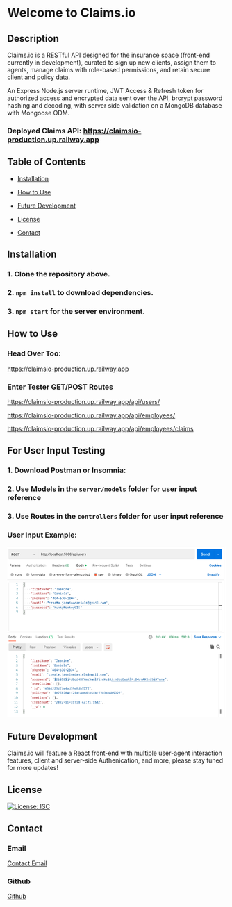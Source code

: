 # Welcome to Claims.io

## Description

Claims.io is a RESTful API designed for the insurance space (front-end currently in development), curated to sign up new clients, assign them to agents, manage claims with role-based permissions, and retain secure client and policy data.

An Express Node.js server runtime, JWT Access & Refresh token for authorized access and encrypted data sent over the API, brcrypt password hashing and decoding, with server side validation on a MongoDB database with Mongoose ODM.

### Deployed Claims API: https://claimsio-production.up.railway.app

## Table of Contents

- [Installation](#installation)

- [How to Use](#how-to-use)

- [Future Development](#future-development)

- [License](#license)

- [Contact](#contact)

## Installation

### 1. Clone the repository above.
### 2. ` npm install ` to download dependencies.
### 3. ` npm start ` for the server environment.

## How to Use

### Head Over Too:
https://claimsio-production.up.railway.app

### Enter Tester GET/POST Routes
https://claimsio-production.up.railway.app/api/users/

https://claimsio-production.up.railway.app/api/employees/

https://claimsio-production.up.railway.app/api/employees/claims

## For User Input Testing

### 1. Download Postman or Insomnia:

### 2. Use Models in the `server/models` folder for user input reference

### 3. Use Routes in the `controllers` folder for user input reference

### User Input Example:
![Claims.io User Input Example](./client/src/images/Claims.io-user-example.png)

## Future Development

Claims.io will feature a React front-end with multiple user-agent interaction features, client and server-side Authenication, and more, please stay tuned for more updates!

## License

[![License: ISC](https://img.shields.io/badge/License-ISC-blue.svg)](https://opensource.org/licenses/ISC)

## Contact

### Email

[Contact Email](mailto:create.jasminedaniels@gmail.com)

### Github

[Github](https://github.com/JasmineDaniels)